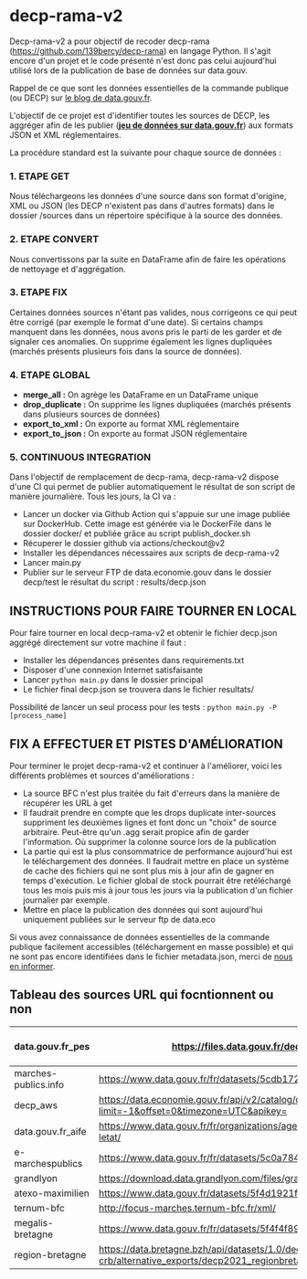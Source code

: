 # decp-rama-v2
Decp-rama-v2 a pour objectif de recoder decp-rama (https://github.com/139bercy/decp-rama) en langage Python. Il s'agit encore d'un projet et le code présenté n'est donc pas celui aujourd'hui utilisé lors de la publication de base de données sur data.gouv.

Rappel de ce que sont les données essentielles de la commande publique (ou DECP) sur [le blog de data.gouv.fr](https://www.data.gouv.fr/fr/posts/le-point-sur-les-donnees-essentielles-de-la-commande-publique/).

L'objectif de ce projet est d'identifier toutes les sources de DECP, les aggréger afin de les publier (**[jeu de données sur data.gouv.fr](https://www.data.gouv.fr/fr/datasets/5cd57bf68b4c4179299eb0e9)**) aux formats JSON et XML réglementaires.

La procédure standard est la suivante pour chaque source de données :

### **1. ETAPE GET**

Nous téléchargeons les données d'une source dans son format d'origine, XML ou JSON (les DECP n'existent pas dans d'autres formats) dans le dossier /sources dans un répertoire spécifique à la source des données.

### **2. ETAPE CONVERT**

Nous convertissons par la suite en DataFrame afin de faire les opérations de nettoyage et d'aggrégation.

### **3. ETAPE FIX**

Certaines données sources n'étant pas valides, nous corrigeons ce qui peut être corrigé (par exemple le format d'une date). Si certains champs manquent dans les données, nous avons pris le parti de les garder et de signaler ces anomalies. On supprime également les lignes dupliquées (marchés présents plusieurs fois dans la source de données).

### **4. ETAPE GLOBAL**

- **merge_all :** On agrège les DataFrame en un DataFrame unique
- **drop_duplicate :** On supprime les lignes dupliquées (marchés présents dans plusieurs sources de données)
- **export_to_xml :** On exporte au format XML réglementaire
- **export_to_json :** On exporte au format JSON réglementaire

### **5. CONTINUOUS INTEGRATION**

Dans l'objectif de remplacement de decp-rama, decp-rama-v2 dispose d'une CI qui permet de publier automatiquement le résultat de son script de manière journalière. Tous les jours, la CI va :
- Lancer un docker via Github Action qui s'appuie sur une image publiée sur DockerHub. Cette image est générée via le DockerFile dans le dossier docker/
et publiée grâce au script publish_docker.sh
- Récuperer le dossier github via actions/checkout@v2
- Installer les dépendances nécessaires aux scripts de decp-rama-v2
- Lancer main.py
- Publier sur le serveur FTP de data.economie.gouv dans le dossier decp/test le résultat du script : results/decp.json

## **INSTRUCTIONS POUR FAIRE TOURNER EN LOCAL**

Pour faire tourner en local decp-rama-v2 et obtenir le fichier decp.json aggrégé directement sur votre machine il faut :
- Installer les dépendances présentes dans requirements.txt
- Disposer d'une connexion Internet satisfaisante
- Lancer ```python main.py``` dans le dossier principal
- Le fichier final decp.json se trouvera dans le fichier resultats/

Possibilité de lancer un seul process pour les tests : ```python main.py -P [process_name]```

## **FIX A EFFECTUER ET PISTES D'AMÉLIORATION**

Pour terminer le projet decp-rama-v2 et continuer à l'améliorer, voici les différents problèmes et sources d'améliorations :
- La source BFC n'est plus traitée du fait d'erreurs dans la manière de récupérer les URL à get
- Il faudrait prendre en compte que les drops duplicate inter-sources suppriment les deuxièmes lignes et font donc un "choix" de source arbitraire. Peut-être qu'un .agg serait propice afin de garder l'information. Où supprimer la colonne source lors de la publication
- La partie qui est la plus consommatrice de performance aujourd'hui est le téléchargement des données. Il faudrait mettre en place un système de cache des fichiers qui ne sont plus mis à jour afin de gagner en temps d'exécution. Le fichier global de stock pourrait être retéléchargé tous les mois puis mis à jour tous les jours via la publication d'un fichier journalier par exemple.
- Mettre en place la publication des données qui sont aujourd'hui uniquement publiées sur le serveur ftp de data.eco

Si vous avez connaissance de données essentielles de la commande publique facilement accessibles (téléchargement en masse possible) et qui ne sont pas encore identifiées dans le fichier metadata.json, merci de [nous en informer](#contact).
## Tableau des sources URL qui focntionnent ou non 
| data.gouv.fr_pes     | https://files.data.gouv.fr/decp/dgfip-pes-decp.xml                                                                 | KO |  N'est plus utilisé |   |   |   |   |   |   |
|----------------------|--------------------------------------------------------------------------------------------------------------------|----|---------------------|---|---|---|---|---|---|
| marches-publics.info | https://www.data.gouv.fr/fr/datasets/5cdb1722634f41416ffe90e2/                                                     | OK | NC                  |   |   |   |   |   |   |
| decp_aws             | https://data.economie.gouv.fr/api/v2/catalog/datasets/decp_aws/exports/json?limit=-1&offset=0&timezone=UTC&apikey= | OK | NC                  |   |   |   |   |   |   |
| data.gouv.fr_aife    | https://www.data.gouv.fr/fr/organizations/agence-pour-linformatique-financiere-de-letat/                           | OK | NC                  |   |   |   |   |   |   |
| e-marchespublics     | https://www.data.gouv.fr/fr/datasets/5c0a7845634f4139b2ee8883                                                      | OK | NC                  |   |   |   |   |   |   |
| grandlyon            | https://download.data.grandlyon.com/files/grandlyon/citoyennete/marches_publics.xml                                | OK | NC                  |   |   |   |   |   |   |
| atexo-maximilien     | https://www.data.gouv.fr/datasets/5f4d1921f7e627ef3ae26944                                                         | OK | NC                  |   |   |   |   |   |   |
| ternum-bfc           | http://focus-marches.ternum-bfc.fr/xml/                                                                            | OK | NC                  |   |   |   |   |   |   |
| megalis-bretagne     | https://www.data.gouv.fr/fr/datasets/5f4f4f8910f4b55843deae51                                                      | OK | NC                  |   |   |   |   |   |   |
| region-bretagne      | https://data.bretagne.bzh/api/datasets/1.0/decp-crb/alternative_exports/decp2021_regionbretagne_csv_xml            | KO | Joined megalis                  |   |   |   |   |   |   |
